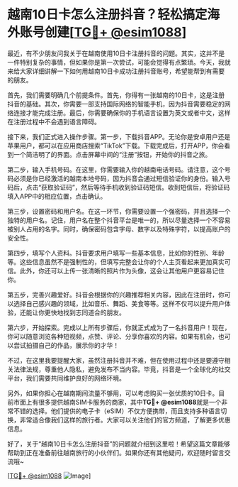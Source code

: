 # 越南10日卡怎么注册抖音？轻松搞定海外账号创建[[TG💪+ @esim1088](https://t.me/s/esim1088)]

最近，有不少朋友问我关于在越南使用10日卡注册抖音的问题。其实，这并不是一件特别复杂的事情，但如果你是第一次尝试，可能会觉得有点繁琐。今天，我就来给大家详细讲解一下如何用越南10日卡成功注册抖音账号，希望能帮到有需要的朋友。

首先，我们需要明确几个前提条件。首先，你得有一张越南的10日卡，这是注册抖音的基础。其次，你需要一部支持国际网络的智能手机，因为抖音需要稳定的网络连接才能完成注册。最后，你需要确保你的手机语言设置为英文或者中文，这样在注册过程中不会遇到语言障碍。

接下来，我们正式进入操作步骤。第一步，下载抖音APP。无论你是安卓用户还是苹果用户，都可以在应用商店搜索“TikTok”下载。下载完成后，打开APP，你会看到一个简洁明了的界面。点击屏幕中间的“注册”按钮，开始你的抖音之旅。

第二步，输入手机号码。在这里，你需要输入你的越南电话号码。请注意，这个号码必须是你已经激活的越南本地号码，因为抖音会通过短信验证你的身份。输入号码后，点击“获取验证码”，然后等待手机收到验证码短信。收到短信后，将验证码填入APP中的相应位置，点击确认。

第三步，设置密码和用户名。在这一环节，你需要设置一个强密码，并且选择一个独特的用户名。记住，用户名在整个抖音平台是唯一的，所以尽量选择一个不容易被别人占用的名字。同时，确保密码包含字母、数字以及特殊字符，以提高账户的安全性。

第四步，填写个人资料。抖音要求用户填写一些基本信息，比如你的性别、年龄等。这些信息虽然不是强制性的，但填写完整会让你的个人主页看起来更加真实可信。此外，你还可以上传一张清晰的照片作为头像，这会让其他用户更容易记住你。

第五步，完善兴趣爱好。抖音会根据你的兴趣推荐相关内容，因此在注册时，你可以选择自己感兴趣的领域，比如音乐、舞蹈、美食等等。这样不仅可以提升用户体验，还能让你更快地找到志同道合的朋友。

第六步，开始探索。完成以上所有步骤后，你就正式成为了一名抖音用户！现在，你可以随意浏览各种短视频，点赞、评论、分享你喜欢的内容。如果有机会，也可以尝试拍摄自己的作品，展示你的才华！

不过，在这里我要提醒大家，虽然注册抖音并不难，但在使用过程中还是要遵守相关法律法规，尊重他人隐私，避免发布不当内容。毕竟，抖音是一个全球化的社交平台，我们需要共同维护良好的网络环境。

另外，如果你担心在越南期间流量不够用，可以考虑购买一张优质的10日卡。目前市面上有很多提供越南SIM卡服务的商家，其中**TG💪+ @esim1088**就是一个非常不错的选择。他们提供的电子卡（eSIM）不仅方便携带，而且支持多种语言切换，非常适合像我们这样的旅行者。大家可以关注他们的官方频道，了解更多优惠信息。

好了，关于“越南10日卡怎么注册抖音”的问题就介绍到这里啦！希望这篇文章能够帮助到正在准备前往越南旅行的小伙伴们。如果你还有其他疑问，欢迎随时留言交流哦~ 

[[TG💪+ @esim1088](https://t.me/s/esim1088) ![Image](https://i.postimg.cc/4NQfJmqS/Snipaste-2025-05-13-00-14-12.png)]